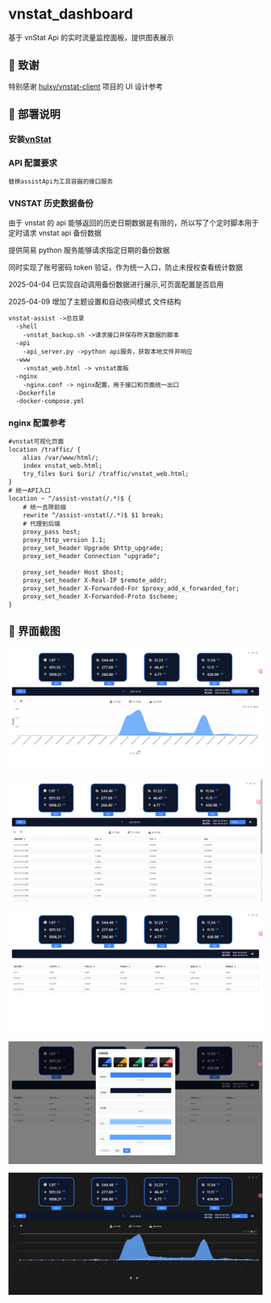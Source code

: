 # vnstat_dashboard

基于 vnStat Api 的实时流量监控面板，提供图表展示

## 🙏 致谢

特别感谢 [hulxv/vnstat-client](https://github.com/hulxv/vnstat-client) 项目的 UI 设计参考

## 🔧 部署说明

### 安装[vnStat](https://github.com/vergoh/vnstat)

### API 配置要求

```
替换assistApi为工具容器的接口服务
```

### VNSTAT 历史数据备份

由于 vnstat 的 api 能够返回的历史日期数据是有限的，所以写了个定时脚本用于定时请求 vnstat api 备份数据

提供简易 python 服务能够请求指定日期的备份数据

同时实现了账号密码 token 验证，作为统一入口，防止未授权查看统计数据

2025-04-04 已实现自动调用备份数据进行展示,可页面配置是否启用

2025-04-09 增加了主题设置和自动夜间模式
文件结构

```
vnstat-assist ->总目录
  -shell
    -vnstat_backup.sh ->请求接口并保存昨天数据的脚本
  -api
    -api_server.py ->python api服务，获取本地文件并响应
  -www
    -vnstat_web.html -> vnstat面板
  -nginx
    -nginx.conf -> nginx配置，用于接口和页面统一出口
  -Dockerfile
  -docker-compose.yml
```

### nginx 配置参考

```
#vnstat可视化页面
location /traffic/ {
    alias /var/www/html/;
    index vnstat_web.html;
    try_files $uri $uri/ /traffic/vnstat_web.html;
}
# 统一API入口
location ~ ^/assist-vnstat(/.*)$ {
    # 统一去除前缀
    rewrite ^/assist-vnstat(/.*)$ $1 break;
    # 代理到后端
    proxy_pass host;
    proxy_http_version 1.1;
    proxy_set_header Upgrade $http_upgrade;
    proxy_set_header Connection "upgrade";

    proxy_set_header Host $host;
    proxy_set_header X-Real-IP $remote_addr;
    proxy_set_header X-Forwarded-For $proxy_add_x_forwarded_for;
    proxy_set_header X-Forwarded-Proto $scheme;
}
```

## 🧩 界面截图

![1](screenshots/1.png)

![2](screenshots/2.png)

![2](screenshots/3.png)

![2](screenshots/4.png)

![2](screenshots/5.png)